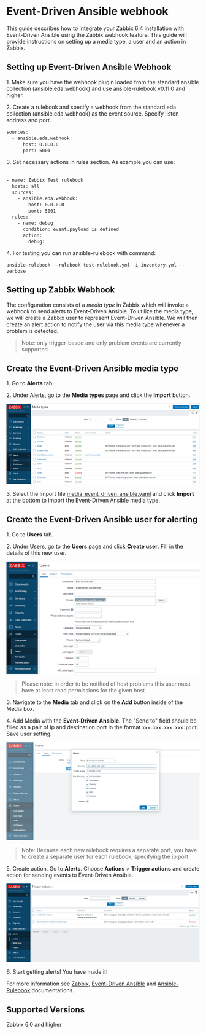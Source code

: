 # Event-Driven Ansible webhook

This guide describes how to integrate your Zabbix 6.4 installation with Event-Driven Ansible using the Zabbix webhook feature. This guide will provide instructions on setting up a media type, a user and an action in Zabbix.

## Setting up Event-Driven Ansible Webhook

1\. Make sure you have the webhook plugin loaded from the standard ansible collection (ansible.eda.webhook) and use ansible-rulebook v0.11.0 and higher.

2\. Create a rulebook and specify a webhook from the standard eda collection (ansible.eda.webhook) as the event source. Specify listen address and port.
```
sources:
  - ansible.eda.webhook:
      host: 0.0.0.0
      port: 5001
```
3\. Set necessary actions in rules section. As example you can use:
```
---
- name: Zabbix Test rulebook
  hosts: all
  sources:
    - ansible.eda.webhook:
        host: 0.0.0.0
        port: 5001
  rules:
    - name: debug
      condition: event.payload is defined
      action:
        debug:
```

4\. For testing you can run ansible-rulebook with command:
```
ansible-rulebook --rulebook test-rulebook.yml -i inventory.yml --verbose
```


## Setting up Zabbix Webhook

The configuration consists of a _media type_ in Zabbix which will invoke a webhook to send alerts to Event-Driven Ansible.
To utilize the media type, we will create a Zabbix user to represent Event-Driven Ansible. We will then create an alert action to notify the user via this media type whenever a problem is detected.

> Note: only trigger-based and only problem events are currently supported

## Create the Event-Driven Ansible media type

1\. Go to **Alerts** tab.

2\. Under Alerts, go to the **Media types** page and click the **Import** button.

[![](images/thumb.1.png?raw=true)](images/1.png)

3\. Select the Import file [media_event_driven_ansible.yaml](media_event_driven_ansible.yaml) and click **Import** at the bottom to import the Event-Driven Ansible media type.

## Create the Event-Driven Ansible user for alerting

1\. Go to **Users** tab.

2\. Under Users, go to the **Users** page and click **Create user**. Fill in the details of this new user.

[![](images/thumb.2.png?raw=true)](images/2.png)

> Please note: in order to be notified of host problems this user must have at least read permissions for the given host.

3\. Navigate to the **Media** tab and click on the **Add** button inside of the Media box.

4\. Add Media with the **Event-Driven Ansible**. The "Send to" field should be filled as a pair of ip and destination port in the format `xxx.xxx.xxx.xxx:port`. Save user setting.

[![](images/thumb.3.png?raw=true)](images/3.png)

> Note: Because each new rulebook requires a separate port, you have to create a separate user for each rulebook, specifying the ip:port.

5\. Create action. Go to **Alerts**. Choose **Actions** > **Trigger actions** and create action for sending events to Event-Driven Ansible.

[![](images/thumb.4.png?raw=true)](images/4.png)

6\. Start getting alerts! You have made it!

For more information see [Zabbix](https://www.zabbix.com/documentation/6.4/manual/config/notifications), [Event-Driven Ansible](https://github.com/ansible/eda-server/blob/main/README.md) and [Ansible-Rulebook](https://ansible-rulebook.readthedocs.io/en/latest/getting_started.html) documentations.

## Supported Versions
Zabbix 6.0 and higher


